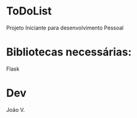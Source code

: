 # ToDoList
Projeto Iniciante para desenvolvimento Pessoal

# Bibliotecas necessárias:
Flask

# Dev
João V.



